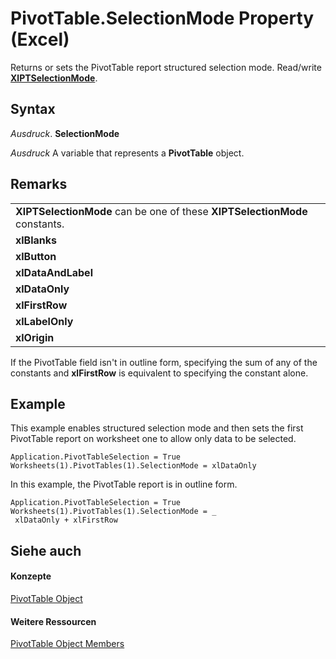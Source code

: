 
# PivotTable.SelectionMode Property (Excel)

Returns or sets the PivotTable report structured selection mode. Read/write  **[XlPTSelectionMode](28f4b6ba-a37e-16e7-2dd5-543d5ca2751c.md)**.


## Syntax

 _Ausdruck_. **SelectionMode**

 _Ausdruck_ A variable that represents a **PivotTable** object.


## Remarks


||
|:-----|
|**XlPTSelectionMode** can be one of these **XlPTSelectionMode** constants.|
|**xlBlanks**|
|**xlButton**|
|**xlDataAndLabel**|
|**xlDataOnly**|
|**xlFirstRow**|
|**xlLabelOnly**|
|**xlOrigin**|
If the PivotTable field isn't in outline form, specifying the sum of any of the constants and  **xlFirstRow** is equivalent to specifying the constant alone.


## Example

This example enables structured selection mode and then sets the first PivotTable report on worksheet one to allow only data to be selected.


```
Application.PivotTableSelection = True 
Worksheets(1).PivotTables(1).SelectionMode = xlDataOnly
```

In this example, the PivotTable report is in outline form.




```
Application.PivotTableSelection = True 
Worksheets(1).PivotTables(1).SelectionMode = _ 
 xlDataOnly + xlFirstRow
```


## Siehe auch


#### Konzepte


[PivotTable Object](a9c1d4a0-78a9-f9a6-6daf-91cb63e45842.md)
#### Weitere Ressourcen


[PivotTable Object Members](http://msdn.microsoft.com/library/8e8d1692-cf32-63c6-a1f6-54ddcc2a4964%28Office.15%29.aspx)
